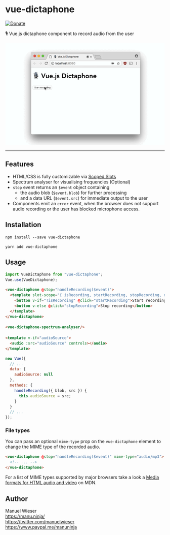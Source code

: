 # vue-dictaphone

[![Donate](https://img.shields.io/badge/Donate-PayPal-blue.svg)](https://www.paypal.me/manuninja)

🎙️ Vue.js dictaphone component to record audio from the user

![](dictaphone.gif)

---

## Features

* HTML/CSS is fully customizable via [Scoped Slots](https://vuejs.org/v2/guide/components-slots.html#Scoped-Slots)
* Spectrum analyser for visualising frequencies (Optional)
* `stop` event returns an `$event` object containing
  * the audio blob (`$event.blob`) for further processing 
  * and a data URL (`$event.src`) for immediate output to the user
* Components emit an `error` event, when the browser does not support audio recording or the user has blocked microphone access.

## Installation

```
npm install --save vue-dictaphone
```

```
yarn add vue-dictaphone
```

## Usage

```js
import VueDictaphone from "vue-dictaphone";
Vue.use(VueDictaphone);
```

```html
<vue-dictaphone @stop="handleRecording($event)">
  <template slot-scope="{ isRecording, startRecording, stopRecording, deleteRecording }">
    <button v-if="!isRecording" @click="startRecording">Start recording</button>
    <button v-else @click="stopRecording">Stop recording</button>
  </template>
</vue-dictaphone>

<vue-dictaphone-spectrum-analyser/>

<template v-if="audioSource">
  <audio :src="audioSource" controls></audio>
</template>
```

```js
new Vue({
  // ... 
  data: {
    audioSource: null
  },
  methods: {
    handleRecording({ blob, src }) {
      this.audioSource = src;
    }
  }
  // ... 
});
```

### File types

You can pass an optional `mime-type` prop on the `vue-dictaphone` element to change the MIME type of the recorded audio. 

```html
<vue-dictaphone @stop="handleRecording($event)" mime-type="audio/mp3">
  <!-- ... -->
</vue-dictaphone>
```

For a list of MIME types supported by major browsers take a look a [Media formats for HTML audio and video](https://developer.mozilla.org/en-US/docs/Web/HTML/Supported_media_formats#File_formats) on MDN.

## Author

Manuel Wieser<br>
<https://manu.ninja/><br>
<https://twitter.com/manuelwieser><br>
<https://www.paypal.me/manuninja><br>
